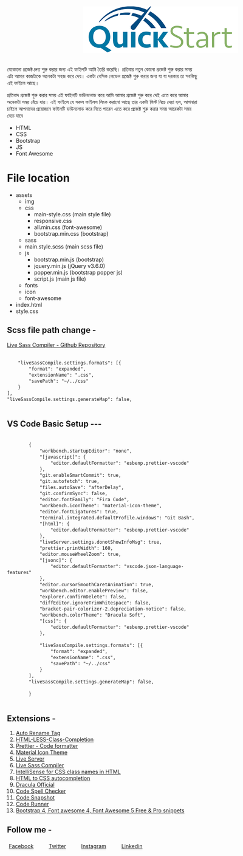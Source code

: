 <div style="text-align:center; margin:10px auto;">
    <img style="margin-left:200px ;" src="./Quick start/assets/img/download.png" alt="">
    <br><br>
</div>
<p>
    যেকোনো প্রজেক্ট দ্রুত শুরু করার জন্য এই ফাইলটি আমি তৈরি করেছি। প্রতিবার নতুন কোনো প্রজেক্ট শুরু করার সময় এটা আমার কাজটাকে অনেকটা সহজ করে দেয়। একটা বেসিক লেভেল প্রজেক্ট শুরু করার জন্য যা যা দরকার তা সবকিছু এই ফাইলে আছে।
</p>
<p>
    প্রতিবাদ প্রজেক্ট শুরু করার সময় এই ফাইলটি ডাউনলোড করে আমি আমার প্রজেক্ট শুরু করে দেই এতে করে আমার অনেকটা সময় বেঁচে যায়। এই ফাইলে যে সকল ফাইলস লিংক করানো আছে তার একটা লিস্ট নিচে দেয়া হল, আপনারা চাইলে আপনাদের প্রয়োজনে ফাইলটি ডাউনলোড করে নিতে পারেন এতে করে প্রজেক্ট শুরু করার সময় আরেকটা সময় বেচে যাবে
</p>


<ul>
    <li>HTML</li>
    <li>CSS</li>
    <li>Bootstrap</li>
    <li>JS</li>
    <li>Font Awesome</li>
</ul>

# File location 

<ul>
    <li>assets
        <ul>
            <li>img</li>
            <li>css
                <ul>
                    <li>main-style.css (main style file)</li>
                    <li>responsive.css</li>
                    <li>all.min.css (font-awesome)</li>
                    <li>bootstrap.min.css (bootstrap)</li>
                </ul>
            </li>
            <li>sass
                <li>main.style.scss (main scss file)</li>
            </li>
            <li>js
                <ul>
                    <li>bootstrap.min.js (bootstrap)</li>
                    <li>jquery.min.js (jQuery v3.6.0)</li>
                    <li>popper.min.js (bootstrap popper js)</li>
                    <li>script.js (main js file)</li>
                </ul>
            </li>
            <li>fonts</li>
            <li>icon</li>
            <li>font-awesome</li>
        </ul>
    </li>
    <li>index.html</li>
    <li>style.css</li>
</ul>


## Scss file path change - 
<a href="https://github.com/glenn2223/vscode-live-sass-compiler" target="_blank">Live Sass Compiler - Github Repository</a>
<pre>
<code>
    "liveSassCompile.settings.formats": [{
        "format": "expanded",
        "extensionName": ".css",
        "savePath": "~/../css"
    }
],
"liveSassCompile.settings.generateMap": false,
</code>
</pre>




## VS Code Basic Setup ---
<pre>
    <code>
        {
            "workbench.startupEditor": "none",
            "[javascript]": {
                "editor.defaultFormatter": "esbenp.prettier-vscode"
            },
            "git.enableSmartCommit": true,
            "git.autofetch": true,
            "files.autoSave": "afterDelay",
            "git.confirmSync": false,
            "editor.fontFamily": "Fira Code",
            "workbench.iconTheme": "material-icon-theme",
            "editor.fontLigatures": true,
            "terminal.integrated.defaultProfile.windows": "Git Bash",
            "[html]": {
                "editor.defaultFormatter": "esbenp.prettier-vscode"
            },
            "liveServer.settings.donotShowInfoMsg": true,
            "prettier.printWidth": 160,
            "editor.mouseWheelZoom": true,
            "[jsonc]": {
                "editor.defaultFormatter": "vscode.json-language-features"
            },
            "editor.cursorSmoothCaretAnimation": true,
            "workbench.editor.enablePreview": false,
            "explorer.confirmDelete": false,
            "diffEditor.ignoreTrimWhitespace": false,
            "bracket-pair-colorizer-2.depreciation-notice": false,
            "workbench.colorTheme": "Dracula Soft",
            "[css]": {
                "editor.defaultFormatter": "esbenp.prettier-vscode"
            },
            
            "liveSassCompile.settings.formats": [{
                "format": "expanded",
                "extensionName": ".css",
                "savePath": "~/../css"
            }
        ],
        "liveSassCompile.settings.generateMap": false,
        
        }
    </code>
</pre>

## Extensions -
<ol>
    <li><a href="https://marketplace.visualstudio.com/items?itemName=formulahendry.auto-rename-tag" target="_blank">Auto Rename Tag</a></li>
    <li><a href="https://marketplace.visualstudio.com/items?itemName=wangkechun.html-less-class-completion" target="_blank">HTML-LESS-Class-Completion</a></li>
    <li><a href="https://marketplace.visualstudio.com/items?itemName=esbenp.prettier-vscode" target="_blank">Prettier - Code formatter</a></li>
    <li><a href="https://marketplace.visualstudio.com/items?itemName=PKief.material-icon-theme" target="_blank">Material Icon Theme</a></li>
    <li><a href="https://marketplace.visualstudio.com/items?itemName=ritwickdey.LiveServer" target="_blank">Live Server</a></li>
    <li><a href="https://marketplace.visualstudio.com/items?itemName=glenn2223.live-sass" target="_blank">Live Sass Compiler</a></li>
    <li><a href="https://marketplace.visualstudio.com/items?itemName=Zignd.html-css-class-completion" target="_blank">IntelliSense for CSS class names in HTML</a></li>
    <li><a href="https://marketplace.visualstudio.com/items?itemName=solnurkarim.html-to-css-autocompletion" target="_blank">HTML to CSS autocompletion</a></li>
    <li><a href="https://marketplace.visualstudio.com/items?itemName=dracula-theme.theme-dracula" target="_blank">Dracula Official</a></li>
    <li><a href="https://marketplace.visualstudio.com/items?itemName=streetsidesoftware.code-spell-checker" target="_blank">Code Spell Checker</a></li>
    <li><a href="https://marketplace.visualstudio.com/items?itemName=robertz.code-snapshot" target="_blank">Code Snapshot</a></li>
    <li><a href="https://marketplace.visualstudio.com/items?itemName=formulahendry.code-runner" target="_blank">Code Runner</a></li>
    <li><a href="https://marketplace.visualstudio.com/items?itemName=thekalinga.bootstrap4-vscode" target="_blank">Bootstrap 4, Font awesome 4, Font Awesome 5 Free & Pro snippets</a></li>
</ol>












## Follow me - 
<div style=" display: flex; gap: 30px;">
    <span style="display:inline-block; margin:5px;"><a href="https://www.facebook.com/developerzahir/" target="_blank">Facebook </a></span>
    <span style="display:inline-block; margin:5px;"><a href="https://twitter.com/developerzahir" target="_blank">Twitter </a></span>
    <span style="display:inline-block; margin:5px;"><a href="https://www.instagram.com/developer_zahir" target="_blank">Instagram </a></span>
    <span style="display:inline-block; margin:5px;"><a href="https://www.linkedin.com/in/developer-zahir/" target="_blank">Linkedin </a></span>
</div>